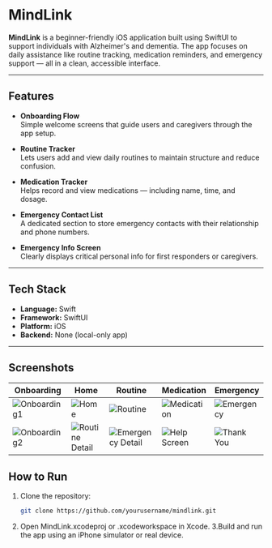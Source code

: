 #  MindLink

**MindLink** is a beginner-friendly iOS application built using SwiftUI to support individuals with Alzheimer's and dementia. The app focuses on daily assistance like routine tracking, medication reminders, and emergency support — all in a clean, accessible interface.

---

## Features

-  **Onboarding Flow**  
  Simple welcome screens that guide users and caregivers through the app setup.

-  **Routine Tracker**  
  Lets users add and view daily routines to maintain structure and reduce confusion.

-  **Medication Tracker**  
  Helps record and view medications — including name, time, and dosage.

-  **Emergency Contact List**  
  A dedicated section to store emergency contacts with their relationship and phone numbers.

-  **Emergency Info Screen**  
  Clearly displays critical personal info for first responders or caregivers.

---

## Tech Stack

- **Language:** Swift  
- **Framework:** SwiftUI  
- **Platform:** iOS  
- **Backend:** None (local-only app)

---

## Screenshots

| Onboarding | Home | Routine | Medication | Emergency |
|-----------|------|---------|------------|-----------|
| ![Onboarding1](screenshots/1.png) | ![Home](screenshots/2.png) | ![Routine](screenshots/3.png) | ![Medication](screenshots/4.png) | ![Emergency](screenshots/5.png) |
| ![Onboarding2](screenshots/6.png) | ![Routine Detail](screenshots/7.png) | ![Emergency Detail](screenshots/8.png) | ![Help Screen](screenshots/9.png) | ![Thank You](screenshots/10.png) |


##  How to Run

1. Clone the repository:
   ```bash
   git clone https://github.com/yourusername/mindlink.git
2. Open MindLink.xcodeproj or .xcodeworkspace in Xcode.
3.Build and run the app using an iPhone simulator or real device.


